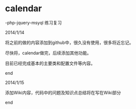 calendar
========
-php-jquery-msyql 练习复习


2014/1/14 

将之前的做的内容添加到github中，很久没有使用，很多将近忘记。

尽快将，calendar做完，后续添加其他功能。

目前已经完成基本的主要类和配置文件等内容。

end

2014/1/15

添加Wiki内容，代码中的问题及知识点总结将在写在Wiki部分

end


